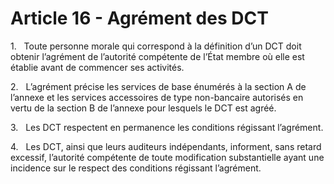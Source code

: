 # Article 16 - Agrément des DCT


1.   Toute personne morale qui correspond à la définition d’un DCT doit obtenir l’agrément de l’autorité compétente de l’État membre où elle est établie avant de commencer ses activités.

2.   L’agrément précise les services de base énumérés à la section A de l’annexe et les services accessoires de type non-bancaire autorisés en vertu de la section B de l’annexe pour lesquels le DCT est agréé.

3.   Les DCT respectent en permanence les conditions régissant l’agrément.

4.   Les DCT, ainsi que leurs auditeurs indépendants, informent, sans retard excessif, l’autorité compétente de toute modification substantielle ayant une incidence sur le respect des conditions régissant l’agrément.
